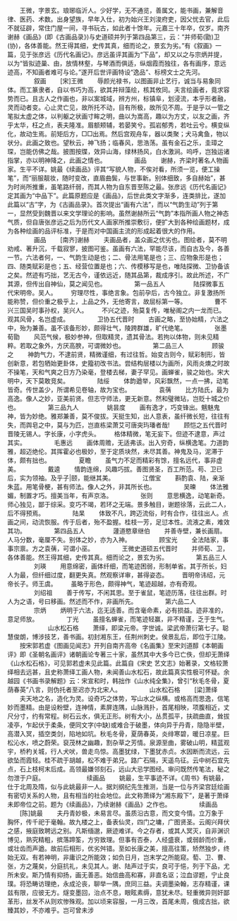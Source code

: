 <!-- { "loadSidebar": true } -->
　　王微，字景玄。琅琊临沂人。少好学，无不通览，善属文，能书画，兼解音律、医药、术数。出身望族，早年入仕，初为始兴王刘浚府吏，因父忧去官，此后不就征辟，常住门屋一间，寻书玩古，如此者十馀年。元嘉三十年卒，仅岁。南齐谢赫《画品》(即《古画品录》)与史道硕并列于第四品第三，云：“并师荀(勖)卫(协)，各体善能。然王得其细，史传其真，细而论之，景玄为劣。”有《叙画》一篇，见于张彦远《历代名画记》。彦远虽评其画为“下品”，却又以之与宗炳并提，以为“皆拟迹巢、由，放情林壑，与琴酒而俱适，纵烟霞而独往，各有画序，意远迹高，不知画者难可与论。”遂开后世评画特设“逸品”、标榜文士之先河。
　　
　　叙画
　　[宋]王微
　　辱颜光禄书，以图画非止艺行，诚当与易象同体。而工篆隶者，自以书巧为高，欲其并辩藻绘，核其攸同。夫言绘画者，竟求容势而已。且古人之作画也，非以案城域，辨方州，标镇阜，划浸流，本乎形者融，灵而动者变。心止灵亡见，故所托不动，目有所极，故所见不周。于是乎以一管之笔拟太虚之体，以判躯之状画寸眸之明，曲以为嵩高，趣以为方丈，以友之画，齐乎太华，枉之点，表夫隆准。眉额颊辅，若晏笑兮。孤岩郁秀，若吐云兮。横变纵化，故动生焉。前矩后方，□□出焉。然后宫观舟车，器以类聚；犬马禽鱼，物以状分。此画之致也。望秋云，神飞扬；临春风，思浩荡。虽有金石之乐，圭璋之琛，岂能仿佛之哉。披图按牒，效异山海，绿林扬风，白水激涧。呜呼，岂独运诸指掌，亦以明神降之，此画之情也。
　　
　　画品
　　谢赫，齐梁时著名人物画家。生平不详。姚最《续画品》评其“写貌人物，不俟对看，所须一览，便工操笔”，而“丽服靓妆，随时变改，直眉曲鬓，与世事新。别体细致，多自赫始”，甚为时尚所推重，虽笔路纤弱，而其人物为自东晋至陈之最。张彦远《历代名画记》定其画为“中品下”。此篇原题应是《画品》，后世此类文字渐多，连类排比，遂加此篇以“古”字，为《古画品录》。首次提出“画有六法”，而以“气韵生动”列于第一，显然受到魏晋以来文学理论的影响。虽然谢赫所云“气韵”本指所画人物之神态气质，但自唐张彦远之后为历代文人画家所推崇敷衍，便扩大到各种绘画题材，成为各种绘画的品评标准，于是而对中国画主流的形成起着很大的作用。
　　
　　画品
　　[南齐]谢赫
　　夫画品者，盖众画之优劣也。图绘者，莫不明劝戒、著升沉，千载寂寥，披图可鉴。虽画有六法，罕能尽该，而自古及今，各善一节。六法者何，一、气韵生动是也；二、骨法用笔是也；三、应物象形是也；四、随类赋彩是也；五、经营位置是也；六、传模移写是也，唯陆探微、卫协备该之矣。然迹有巧拙，艺无古今，谨依远近，随其品第，裁成序引。故此所述，不广其源，但传出自神仙，莫之闻见也。
　　
　　第一品五人
　　
　　陆探微事五代宋明帝。吴人。
　　穷理尽性，事绝言象。包前孕后，古今独立。非复激扬所能称赞，但价重之极乎上，上品之外，无他寄言，故屈标第一等。
　　
　　曹不兴三国吴时事孙权，吴兴人。
　　不兴之迹，殆莫复传，唯秘阁之内一龙而已。观其风骨，名岂虚成。
　　
　　卫协五代晋时
　　古画之略，至协始精，六法之中，殆为兼善。虽不该备形妙，颇得壮气，陵跨群雄，旷代绝笔。
　　
　　张墨荀勖
　　风范气候，极妙参神，但取精灵，遗其骨法。若拘以体物，则未见精粹。若取之象外，方厌高腴，可谓微妙也。
　　
　　第二品三人
　　
　　顾骏之
　　神韵气力，不逮前贤，精微谨细，有过往哲。始变古则今，赋彩制形，皆创新意，若包牺始更卦体，史籀初改书法。尝结构层楼以为画所，风雨炎燠之时故不操笔，天和气爽之日方乃染毫，登楼去梯，妻子罕见。画蝉雀，骏之始也。宋大明中，天下莫敢竞矣。 
　　
　　陆绥
　　体韵遒举，风彩飘然，一点一拂，动笔皆奇。传世盖少，所谓希见卷轴，故为宝也。
　　
　　袁蒨
　　比方陆氏，最为高逸。像人之妙，亚美前贤。但志守师法，更无新意。然和璧微玷，岂贬十城之价也。
　　
　　第三品九人
　　
　　姚昙度
　　画有逸才，巧变锋出。魑魅鬼神，皆为妙绝。雅郑兼善，莫不俊拔。天挺生知，出人意表，虽纤微长短，往往有失，而舆皂之中，莫与为匹，岂直栋梁萧艾可唐突玙璠者哉!
　　顾恺之五代晋时晋陵无锡人。字长康，小字虎头。
　　格体精微，笔无妄下。但迹不逮意，声过其实。
　　
　　毛惠远
　　画体周赡，无适弗该。出入穷奇，纵横逸笔。力道韵雅，超迈绝伦。其挥霍必也极妙，至于定质块然，未尽其善。神鬼及马，泥滞于体，颇有拙也。
　　
　　夏瞻
　　虽气力不足而精彩有馀，擅名远代，事非虚美。
　　
　　戴逵
　　情韵连绵，风趣巧拔。善图贤圣，百工所范。苟、卫已后，实为领袖。及乎子|颐，能继其美。
　　
　　江僧宝
　　斟酌袁、陆，亲渐朱蓝。用笔骨梗，甚有师法。像人之外，非其所长也。
　　
　　吴暕
　　体法雅媚，制置才巧。擅美当年，有声京洛。
　　
　　张则
　　意思横逸，动笔新奇。师心独见，鄙于综采。变巧不竭，若环之无端。景多触目，谢题徐落，云此二人，后不得预焉。
　　
　　陆杲
　　体致不凡，跨迈流俗，时有合作，往往出人。点画之间，动流恢服。传于后者，殆不盈握。桂枝一芳，足愆本性。流液之素，难效其功。
　　
　　第四品五人
　　
　　蘧道愍章继伯
　　并善寺壁，兼长画扇。人马分数，毫厘不失。别体之妙，亦为入神。
　　
　　顾宝光
　　全法陆家，事事宗禀。方之袁蒨，可谓小巫。
　　
　　王微史道硕五代晋时
　　并师荀、卫，各体善能。然王得其细，史传其真。细而论之，景玄为劣。
　　
　　第五品三人
　　
　　刘瑛
　　用意绵密，画体纤细，而笔迹困弱，形制单省。其于所长，妇人为最，但纤细过度，翻更失真。然观察详审，甚得姿态。
　　晋明帝讳绍，元帝长子。师王虞。
　　虽略于形色，颇得神气，笔迹超越，亦有奇观。
　　
　　刘绍祖
　　善于传写，不闲其思。至于雀鼠，笔迹历落，往往出群。时人为之语，号曰移画。然述而不作，非画所先。
　　
　　第六品二人
　　
　　宗炳
　　炳明于六法，迄无适善。而含毫命素，必有损益。迹非准的，意足师放。
　　
　　丁光
　　虽擅名蝉雀，而笔迹轻赢，非不精谨，乏于生气。
　　
　　
　　山水松石格
　　萧绎，即梁元帝。字世诚。梁武帝萧衍第七子。聪慧俊朗，博涉技艺，善书画。初封湘东王，任荆州刺史。侯景乱后，即位于江陵。
　　按宋郭若虚《图画见闻志》开列自南齐高帝《名画集》至宋刘道醇《本朝画评》即《圣朝名画评》诸朝画论专著三十家，虽然其中大多今已亡佚，但却无萧绎《山水松石格》，可见郭若虚未见此篇。此篇自《宋史 艺文志》始著录，文格较萧绎相去远甚，且史称萧绎工画人物，未闻善山水松石，故此篇真实性极可怀疑。余越园《书画书录解题》云：宋宣和时，韩拙作《山水纯全集》，曾引“秋毛冬骨，夏荫春英”八言，则伪托者至迟亦为北宋人。
　　
　　山水松石格
　　[梁]萧绎
　　夫天地之名，造化为灵。设奇巧之体势，写山水之纵横。或格高而思逸，信笔妙而墨精。由是设粉壁，连神情，素屏连隅，山脉溅扑，首尾相映，项腹相近，丈尺分寸，约有常程。树石云水，俱无正形。树有大小，丛贯孤平，扶疏曲直，耸拔凌亭，乍起伏于柔条，便同文字(中缺)或难合于破墨，体向异于丹青，隐隐半壁，高潜入冥，插空类剑，陷地如坑。秋毛冬骨，夏荫春英，炎绯寒碧，暖日凉星。巨松沁水，喷之蔚荣。裒茂林之幽趣，割杂草之芳情。泉源至曲，雾破山明，精蓝观宇，桥杓关城，行人犬吠，兽走鸟惊。高墨犹绿，下墨犹赤贞。水因断而流远，云欲坠而霞轻。桂不疏于胡越，松不难于弟兄。路广石隔，天遥鸟征。云中树石宜先点，石上枝柯末后成。高领最嫌邻刻石，远山大忌学图经。审问既然传笔法，秘之勿泄于户庭。
　　
　　
　　续画品
　　姚最，生平事迹不详。《周书》有姚最，仕于北周及隋，似与此姚最非一人。据刘纲纪先生推测，当是一位与齐梁宫廷绘画有密切关系的人物，且有相当的社会地位。此文称萧绎为“湘东殿下”，是著于萧绎未即帝位之前。题为《续画品》，乃续谢赫《画品》之作也。
　　
　　续画品
　　[陈]姚最
　　夫丹青妙极，未易言尽。虽质沿古意，而文变今情。立万象于胸怀，传千祀于毫翰。故九楼之上，备表仙灵，四门之墉，广图贤圣。云阁兴拜伏之感，掖庭致聘远之别。凡斯缅邈，厥迹难详。今之存者，或其人冥灭，自非渊识博见，熟究精粗，摈落蹄筌，方穷致理。但事有否泰，人经盛衰，或弱龄而价重，或壮齿而声遒。故前后相形，优劣舛错。至如长康之美，擅高往策，矫然独步，终始无双。有若神明，非庸识之所能效；如负日月，岂末学之所能窥。萄、卫、曹、张，方之蔑矣，分庭抗礼，未见其人。谢、陆声过于实，良可于悒，列于下品，尤所未安。斯乃情有抑扬，画无善恶。始信曲高和寡，非直名讴；泣血谬题，宁止良璞。将恐畴访理绝，永成沦丧，聊举一隅，庶同三益。夫调墨染翰，志存精谨，课兹有限，应彼无方。燧变墨回，治点不息，眼眩素缛，意犹未尽。轻重微异则奸鄙革形，丝发不从则欢惨殊观。加以顷来容服，一月三改，首尾未周，俄成古拙，欲臻其妙，不亦难乎。岂可曾未涉
